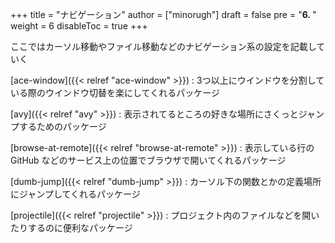 +++
title = "ナビゲーション"
author = ["minorugh"]
draft = false
pre = "<b>6. </b>"
weight = 6
disableToc = true
+++

ここではカーソル移動やファイル移動などのナビゲーション系の設定を記載していく

[ace-window]({{< relref "ace-window" >}})
: 3つ以上にウインドウを分割している際のウインドウ切替を楽にしてくれるパッケージ

[avy]({{< relref "avy" >}})
: 表示されてるところの好きな場所にさくっとジャンプするためのパッケージ

[browse-at-remote]({{< relref "browse-at-remote" >}})
: 表示している行の GitHub などのサービス上の位置でブラウザで開いてくれるパッケージ

[dumb-jump]({{< relref "dumb-jump" >}})
: カーソル下の関数とかの定義場所にジャンプしてくれるパッケージ

[projectile]({{< relref "projectile" >}})
: プロジェクト内のファイルなどを開いたりするのに便利なパッケージ
